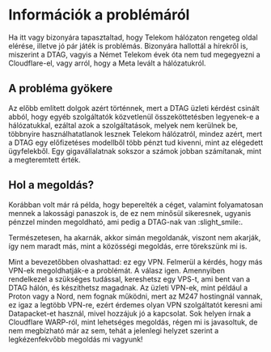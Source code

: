 # Információk a problémáról
Ha itt vagy bizonyára tapasztaltad, hogy Telekom hálózaton rengeteg oldal elérése, illetve jó pár játék is problémás. Bizonyára hallottál a hírekről is, miszerint a DTAG, vagyis a Német Telekom évek óta nem tud megegyezni a Cloudflare-el, vagy arról, hogy a Meta levált a hálózatukról.

## A probléma gyökere
Az előbb említett dolgok azért történnek, mert a DTAG üzleti kérdést csinált abból, hogy egyéb szolgáltatók közvetlenül összeköttetésben legyenek-e a hálózatukkal, ezáltal azok a szolgáltatások, melyek nem kerülnek be, többnyire használhatatlanok lesznek Telekom hálózatról, mindez azért, mert a DTAG egy előfizetéses modellből több pénzt tud kivenni, mint az elégedett ügyfelekből. Egy gigavállalatnak sokszor a számok jobban számítanak, mint a megteremtett érték.

## Hol a megoldás?
Korábban volt már rá példa, hogy beperelték a céget, valamint folyamatosan mennek a lakossági panaszok is, de ez nem minősül sikeresnek, ugyanis pénzzel minden megoldható, ami pedig a DTAG-nak van :slight_smile:.

Természetesen, ha akarnák, akkor simán megoldanák, viszont nem akarják, így nem maradt más, mint a közösségi megoldás, erre törekszünk mi is.

Mint a bevezetőbben olvashattad: ez egy VPN. Felmerül a kérdés, hogy más VPN-ek megoldhatják-e a problémát. A válasz igen. Amennyiben rendelkezel a szükséges tudással, kereshetsz egy VPS-t, ami bent van a DTAG hálón, és készíthetsz magadnak. Az üzleti VPN-ek, mint például a Proton vagy a Nord, nem fognak működni, mert az M247 hostingnál vannak, ez igaz a legtöbb VPN-re, ezért érdemes olyan VPN szolgáltatót keresni ami Datapacket-et használ, mivel hozzájuk jó a kapcsolat. Sok helyen írnak a Cloudflare WARP-ról, mint lehetséges megoldás, régen mi is javasoltuk, de nem megbízható már az sem, tehát a jelenlegi helyzet szerint a legkézenfekvőbb megoldás mi vagyunk!

